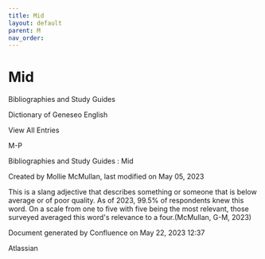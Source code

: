 ```yaml
---
title: Mid
layout: default
parent: M
nav_order:
---
```


# Mid

Bibliographies and Study Guides

Dictionary of Geneseo English

View All Entries

M-P

Bibliographies and Study Guides : Mid

Created by  Mollie McMullan, last modified on May 05, 2023

This is a slang adjective that describes something or someone that is below average or of poor quality. As of 2023, 99.5% of respondents knew this word. On a scale from one to five with five being the most relevant, those surveyed averaged this word's relevance to a four.(McMullan, G-M, 2023)

Document generated by Confluence on May 22, 2023 12:37

Atlassian
